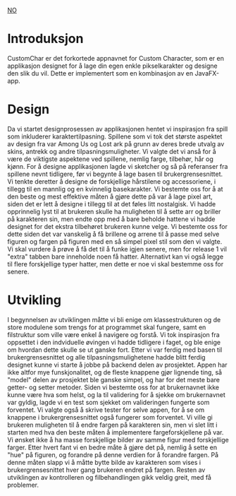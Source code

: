[NO](#Introduksjon)

# <a name="Introduksjon"></a>Introduksjon
CustomChar er det forkortede appnavnet for Custom Character, som er en applikasjon designet for å lage din egen enkle pikselkarakter og designe den slik du vil. Dette er implementert som en kombinasjon av en JavaFX-app.

# Design
Da vi startet designprosessen av applikasjonen hentet vi inspirasjon fra spill som inkluderer karaktertilpasning. Spillene som vi tok det største aspektet av design fra var Among Us og Lost ark på grunn av deres brede utvalg av skins, antrekk og andre tilpasningsmuligheter. Vi valgte det vi anså for å være de viktigste aspektene ved spillene, nemlig farge, tilbehør, hår og kjønn.
For å designe applikasjonen lagde vi sketcher og så på referanser fra spillene nevnt tidligere, før vi begynte å lage basen til brukergrensesnittet. Vi tenkte deretter å designe de forskjellige hårstilene og accessoriene, i tillegg til en mannlig og en kvinnelig basekarakter. Vi bestemte oss for å at den beste og mest effektive måten å gjøre dette på var å lage pixel art, siden det er lett å designe i tillegg til at det føles litt nostalgisk.
Vi hadde opprinnelig lyst til at brukeren skulle ha muligheten til å sette arr og briller på karakteren sin, men endte opp med å bare beholde hattene vi hadde designet for det ekstra tilbehøret brukeren kunne velge. Vi bestemte oss for dette siden det var vanskelig å få brillene og arrene til å passe med selve figuren og fargen på figuren med en så simpel pixel stil som den vi valgte. Vi skal vurdere å prøve å få det til å funke igjen senere, men for release 1 vil "extra" tabben bare inneholde noen få hatter. Alternativt kan vi også legge til flere forskjellige typer hatter, men dette er noe vi skal bestemme oss for senere.



# Utvikling
I begynnelsen av utviklingen måtte vi bli enige om klassestrukturen og de store modulene som trengs for at programmet skal fungere, samt en filstruktur som ville være enkel å navigere og forstå. Vi tok inspirasjon fra oppsettet i den indviduelle øvingen vi hadde tidligere i faget, og ble enige om hvordan dette skulle se ut ganske fort.
Etter vi var ferdig med basen til brukergrensesnittet og alle tilpasningsmulighetene hadde blitt ferdig designet kunne vi starte å jobbe på backend delen av prosjektet. Appen har ikke altfor mye funskjonalitet, og de fleste knappene gjør lignende ting, så "model" delen av prosjektet ble ganske simpel, og har for det meste bare getter- og setter metoder.
Siden vi bestemte oss for at brukernavnet ikke kunne være hva som helst, og la til validering for å sjekke om brukernavnet var gyldig, lagde vi en test som sjekket om valideringen fungerte som forventet. Vi valgte også å skrive tester for selve appen, for å se om knappene i brukergrensesnittet også fungerer som forventet.
Vi ville gi brukeren muligheten til å endre fargen på karakteren sin, men vi slet litt i starten med hva den beste måten å implementere fargeforskjellene på var. Vi ønsket ikke å ha masse forskjellige bilder av samme figur med forskjellige farger. Etter hvert fant vi en bedre måte å gjøre det på, nemlig å sette en "hue" på figuren, og forandre på denne verdien for å forandre fargen. På denne måten slapp vi å måtte bytte bilde av karakteren som vises i brukergrensesnittet hver gang brukeren endret på fargen.
Resten av utviklingen av kontrolleren og filbehandlingen gikk veldig greit, med få problemer.